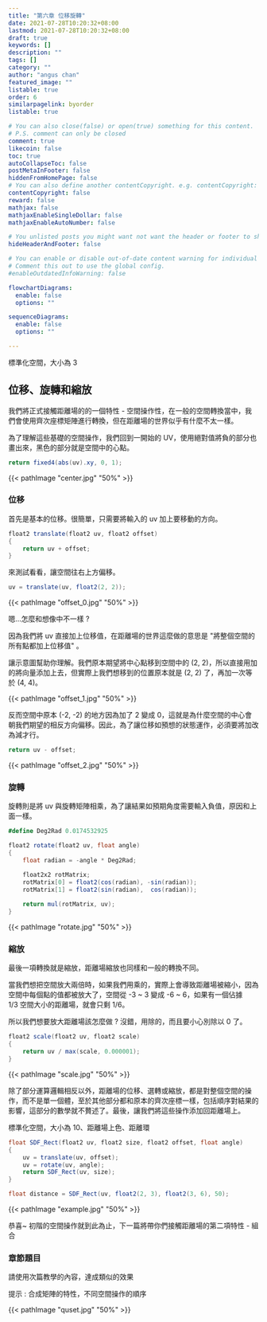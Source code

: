 ```yaml
---
title: "第六章 位移旋轉"
date: 2021-07-28T10:20:32+08:00
lastmod: 2021-07-28T10:20:32+08:00
draft: true
keywords: []
description: ""
tags: []
category: ""
author: "angus chan"
featured_image: ""
listable: true
order: 6
similarpagelink: byorder
listable: true

# You can also close(false) or open(true) something for this content.
# P.S. comment can only be closed
comment: true
likecoin: false
toc: true
autoCollapseToc: false
postMetaInFooter: false
hiddenFromHomePage: false
# You can also define another contentCopyright. e.g. contentCopyright: "This is another copyright."
contentCopyright: false
reward: false
mathjax: false
mathjaxEnableSingleDollar: false
mathjaxEnableAutoNumber: false

# You unlisted posts you might want not want the header or footer to show
hideHeaderAndFooter: false

# You can enable or disable out-of-date content warning for individual post.
# Comment this out to use the global config.
#enableOutdatedInfoWarning: false

flowchartDiagrams:
  enable: false
  options: ""

sequenceDiagrams: 
  enable: false
  options: ""

---
```


標準化空間，大小為 3

## 位移、旋轉和縮放

我們將正式接觸距離場的的一個特性 - 空間操作性，在一般的空間轉換當中，我們會使用齊次座標矩陣進行轉換，但在距離場的世界似乎有什麼不太一樣。

為了理解這些基礎的空間操作，我們回到一開始的 UV，使用絕對值將負的部分也畫出來，黑色的部分就是空間中的心點。

```csharp
return fixed4(abs(uv).xy, 0, 1);
```

{{< pathImage "center.jpg" "50%" >}}

### 位移

首先是基本的位移。很簡單，只需要將輸入的 uv 加上要移動的方向。

```csharp
float2 translate(float2 uv, float2 offset)
{
    return uv + offset;   
}
```

來測試看看，讓空間往右上方偏移。

```csharp
uv = translate(uv, float2(2, 2));
```

{{< pathImage "offset_0.jpg" "50%" >}}

嗯...怎麼和想像中不一樣 ?

因為我們將 uv 直接加上位移值，在距離場的世界這麼做的意思是 "將整個空間的所有點都加上位移值" 。

讓示意圖幫助你理解。我們原本期望將中心點移到空間中的 (2, 2)，所以直接用加的將向量添加上去，但實際上我們想移到的位置原本就是 (2, 2) 了，再加一次等於 (4, 4)。

{{< pathImage "offset_1.jpg" "50%" >}}

反而空間中原本 (-2, -2) 的地方因為加了 2 變成 0，這就是為什麼空間的中心會朝我們期望的相反方向偏移。因此，為了讓位移如預想的狀態運作，必須要將加改為減才行。

```csharp
return uv - offset;
```

{{< pathImage "offset_2.jpg" "50%" >}}

### 旋轉

旋轉則是將 uv 與旋轉矩陣相乘，為了讓結果如預期角度需要輸入負值，原因和上面一樣。

```csharp
#define Deg2Rad 0.0174532925
```

```csharp
float2 rotate(float2 uv, float angle)
{
    float radian = -angle * Deg2Rad;

    float2x2 rotMatrix;
    rotMatrix[0] = float2(cos(radian), -sin(radian));
    rotMatrix[1] = float2(sin(radian),  cos(radian));
    
    return mul(rotMatrix, uv);
}
```

{{< pathImage "rotate.jpg" "50%" >}}

### 縮放

最後一項轉換就是縮放，距離場縮放也同樣和一般的轉換不同。

當我們想把空間放大兩倍時，如果我們用乘的，實際上會導致距離場被縮小，因為空間中每個點的值都被放大了，空間從 -3 ~ 3 變成 -6 ~ 6，如果有一個佔據 1/3 空間大小的距離場，就會只剩 1/6。

所以我們想要放大距離場該怎麼做 ? 沒錯，用除的，而且要小心別除以 0 了。

```csharp
float2 scale(float2 uv, float2 scale)
{
    return uv / max(scale, 0.000001);
}
```

{{< pathImage "scale.jpg" "50%" >}}

除了部分運算邏輯相反以外，距離場的位移、選轉或縮放，都是對整個空間的操作，而不是單一個體，至於其他部分都和原本的齊次座標一樣，包括順序對結果的影響，這部分的數學就不贅述了。最後，讓我們將這些操作添加回距離場上。

標準化空間，大小為 10、距離場上色、距離環

```csharp
float SDF_Rect(float2 uv, float2 size, float2 offset, float angle)
{
    uv = translate(uv, offset);
    uv = rotate(uv, angle);
    return SDF_Rect(uv, size);
}
```

```csharp
float distance = SDF_Rect(uv, float2(2, 3), float2(3, 6), 50);
```

{{< pathImage "example.jpg" "50%" >}}

恭喜~ 初階的空間操作就到此為止，下一篇將帶你們接觸距離場的第二項特性 - 組合

### 章節題目

請使用次篇教學的內容，達成類似的效果

提示 : 合成矩陣的特性，不同空間操作的順序

{{< pathImage "quset.jpg" "50%" >}}
